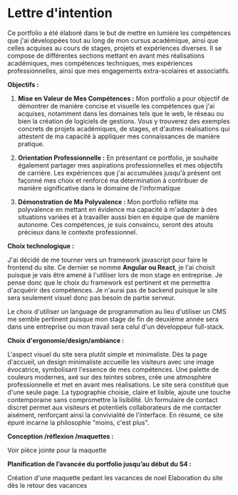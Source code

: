 # Lettre d'intention

Ce portfolio a été élaboré dans le but de mettre en lumière les compétences que j'ai développées tout au long de mon cursus académique, ainsi que celles acquises au cours de stages, projets et expériences diverses. Il se compose de différentes sections mettant en avant mes réalisations académiques, mes compétences techniques, mes expériences professionnelles, ainsi que mes engagements extra-scolaires et associatifs.

**Objectifs :**

1. **Mise en Valeur de Mes Compétences :** Mon portfolio a pour objectif de démontrer de manière concise et visuelle les compétences que j'ai acquises, notamment dans les domaines tels que le web, le réseau ou bien la création de logiciels de gestions. Vous y trouverez des exemples concrets de projets académiques, de stages, et d'autres réalisations qui attestent de ma capacité à appliquer mes connaissances de manière pratique.

2. **Orientation Professionnelle :** En présentant ce portfolio, je souhaite également partager mes aspirations professionnelles et mes objectifs de carrière. Les expériences que j'ai accumulées jusqu'à présent ont façonné mes choix et renforcé ma détermination à contribuer de manière significative dans le domaine de l'informatique

3. **Démonstration de Ma Polyvalence :** Mon portfolio reflète ma polyvalence en mettant en évidence ma capacité à m'adapter à des situations variées et à travailler aussi bien en équipe que de manière autonome. Ces compétences, je suis convaincu, seront des atouts précieux dans le contexte professionnel.

**Choix technologique :**

J'ai décidé de me tourner vers un framework javascript pour faire le frontend du site. Ce dernier se nomme **Angular ou React**, je l'ai choisit puisque je vais être amené à l'utiliser lors de mon stage en entreprise. Je pense donc que le choix du framework est pertinent et me permettra d'acquérir des compétences. Je n'aurai pas de backend puisque le site sera seulement visuel donc pas besoin de partie serveur.

Le choix d'utiliser un language de programmation au lieu d'utiliser un CMS me semble pertinent puisque mon stage de fin de deuxième année sera dans une entreprise ou mon travail sera celui d'un développeur full-stack.

**Choix d'ergonomie/design/ambiance :**

L'aspect visuel du site sera plutôt simple et minimaliste. Dès la page d'accueil, un design minimaliste accueille les visiteurs avec une image évocatrice, symbolisant l'essence de mes compétences. Une palette de couleurs modernes, axé sur des teintes sobres, crée une atmosphère professionnelle et met en avant mes réalisations. Le site sera constitué que d'une seule page. La typographie choisie, claire et lisible, ajoute une touche contemporaine sans compromettre la lisibilité. Un formulaire de contact discret permet aux visiteurs et potentiels collaborateurs de me contacter aisément, renforçant ainsi la convivialité de l'interface. En résumé, ce site épuré incarne la philosophie "moins, c'est plus".

**Conception /réflexion /maquettes :**

Voir pièce jointe pour la maquette

**Planification de l’avancée du portfolio jusqu’au début du S4 :**

Création d'une maquette pedant les vacances de noel
Elaboration du site dès le retour des vacances